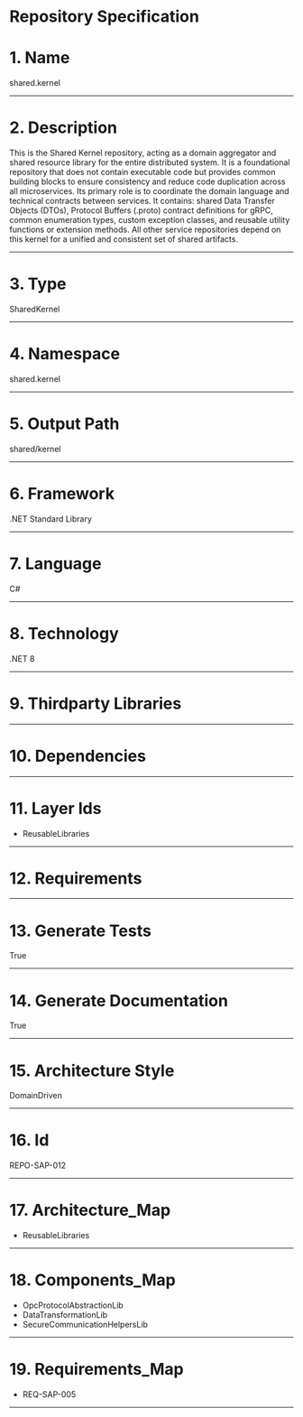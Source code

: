 # Repository Specification

# 1. Name
shared.kernel


---

# 2. Description
This is the Shared Kernel repository, acting as a domain aggregator and shared resource library for the entire distributed system. It is a foundational repository that does not contain executable code but provides common building blocks to ensure consistency and reduce code duplication across all microservices. Its primary role is to coordinate the domain language and technical contracts between services. It contains: shared Data Transfer Objects (DTOs), Protocol Buffers (.proto) contract definitions for gRPC, common enumeration types, custom exception classes, and reusable utility functions or extension methods. All other service repositories depend on this kernel for a unified and consistent set of shared artifacts.


---

# 3. Type
SharedKernel


---

# 4. Namespace
shared.kernel


---

# 5. Output Path
shared/kernel


---

# 6. Framework
.NET Standard Library


---

# 7. Language
C#


---

# 8. Technology
.NET 8


---

# 9. Thirdparty Libraries



---

# 10. Dependencies



---

# 11. Layer Ids

- ReusableLibraries


---

# 12. Requirements



---

# 13. Generate Tests
True


---

# 14. Generate Documentation
True


---

# 15. Architecture Style
DomainDriven


---

# 16. Id
REPO-SAP-012


---

# 17. Architecture_Map

- ReusableLibraries


---

# 18. Components_Map

- OpcProtocolAbstractionLib
- DataTransformationLib
- SecureCommunicationHelpersLib


---

# 19. Requirements_Map

- REQ-SAP-005


---

